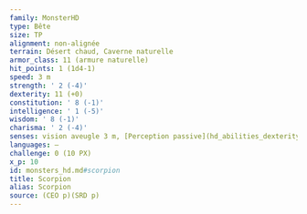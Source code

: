 ```yaml
---
family: MonsterHD
type: Bête
size: TP
alignment: non-alignée
terrain: Désert chaud, Caverne naturelle
armor_class: 11 (armure naturelle)
hit_points: 1 (1d4-1)
speed: 3 m
strength: ' 2 (-4)'
dexterity: 11 (+0)
constitution: ' 8 (-1)'
intelligence: ' 1 (-5)'
wisdom: ' 8 (-1)'
charisma: ' 2 (-4)'
senses: vision aveugle 3 m, [Perception passive](hd_abilities_dexterity_perception_passive.md) 9
languages: —
challenge: 0 (10 PX)
x_p: 10
id: monsters_hd.md#scorpion
title: Scorpion
alias: Scorpion
source: (CEO p)(SRD p)
---
```


